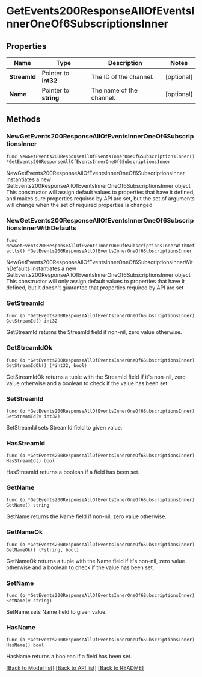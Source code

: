 # GetEvents200ResponseAllOfEventsInnerOneOf6SubscriptionsInner

## Properties

Name | Type | Description | Notes
------------ | ------------- | ------------- | -------------
**StreamId** | Pointer to **int32** | The ID of the channel.  | [optional] 
**Name** | Pointer to **string** | The name of the channel.  | [optional] 

## Methods

### NewGetEvents200ResponseAllOfEventsInnerOneOf6SubscriptionsInner

`func NewGetEvents200ResponseAllOfEventsInnerOneOf6SubscriptionsInner() *GetEvents200ResponseAllOfEventsInnerOneOf6SubscriptionsInner`

NewGetEvents200ResponseAllOfEventsInnerOneOf6SubscriptionsInner instantiates a new GetEvents200ResponseAllOfEventsInnerOneOf6SubscriptionsInner object
This constructor will assign default values to properties that have it defined,
and makes sure properties required by API are set, but the set of arguments
will change when the set of required properties is changed

### NewGetEvents200ResponseAllOfEventsInnerOneOf6SubscriptionsInnerWithDefaults

`func NewGetEvents200ResponseAllOfEventsInnerOneOf6SubscriptionsInnerWithDefaults() *GetEvents200ResponseAllOfEventsInnerOneOf6SubscriptionsInner`

NewGetEvents200ResponseAllOfEventsInnerOneOf6SubscriptionsInnerWithDefaults instantiates a new GetEvents200ResponseAllOfEventsInnerOneOf6SubscriptionsInner object
This constructor will only assign default values to properties that have it defined,
but it doesn't guarantee that properties required by API are set

### GetStreamId

`func (o *GetEvents200ResponseAllOfEventsInnerOneOf6SubscriptionsInner) GetStreamId() int32`

GetStreamId returns the StreamId field if non-nil, zero value otherwise.

### GetStreamIdOk

`func (o *GetEvents200ResponseAllOfEventsInnerOneOf6SubscriptionsInner) GetStreamIdOk() (*int32, bool)`

GetStreamIdOk returns a tuple with the StreamId field if it's non-nil, zero value otherwise
and a boolean to check if the value has been set.

### SetStreamId

`func (o *GetEvents200ResponseAllOfEventsInnerOneOf6SubscriptionsInner) SetStreamId(v int32)`

SetStreamId sets StreamId field to given value.

### HasStreamId

`func (o *GetEvents200ResponseAllOfEventsInnerOneOf6SubscriptionsInner) HasStreamId() bool`

HasStreamId returns a boolean if a field has been set.

### GetName

`func (o *GetEvents200ResponseAllOfEventsInnerOneOf6SubscriptionsInner) GetName() string`

GetName returns the Name field if non-nil, zero value otherwise.

### GetNameOk

`func (o *GetEvents200ResponseAllOfEventsInnerOneOf6SubscriptionsInner) GetNameOk() (*string, bool)`

GetNameOk returns a tuple with the Name field if it's non-nil, zero value otherwise
and a boolean to check if the value has been set.

### SetName

`func (o *GetEvents200ResponseAllOfEventsInnerOneOf6SubscriptionsInner) SetName(v string)`

SetName sets Name field to given value.

### HasName

`func (o *GetEvents200ResponseAllOfEventsInnerOneOf6SubscriptionsInner) HasName() bool`

HasName returns a boolean if a field has been set.


[[Back to Model list]](../README.md#documentation-for-models) [[Back to API list]](../README.md#documentation-for-api-endpoints) [[Back to README]](../README.md)


